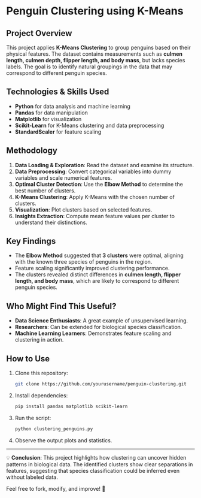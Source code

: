 # Penguin Clustering using K-Means

##  Project Overview
This project applies **K-Means Clustering** to group penguins based on their physical features. The dataset contains measurements such as **culmen length, culmen depth, flipper length, and body mass**, but lacks species labels. The goal is to identify natural groupings in the data that may correspond to different penguin species.

##  Technologies & Skills Used
- **Python** for data analysis and machine learning
- **Pandas** for data manipulation
- **Matplotlib** for visualization
- **Scikit-Learn** for K-Means clustering and data preprocessing
- **StandardScaler** for feature scaling

##  Methodology
1. **Data Loading & Exploration**: Read the dataset and examine its structure.
2. **Data Preprocessing**: Convert categorical variables into dummy variables and scale numerical features.
3. **Optimal Cluster Detection**: Use the **Elbow Method** to determine the best number of clusters.
4. **K-Means Clustering**: Apply K-Means with the chosen number of clusters.
5. **Visualization**: Plot clusters based on selected features.
6. **Insights Extraction**: Compute mean feature values per cluster to understand their distinctions.

##  Key Findings
- The **Elbow Method** suggested that **3 clusters** were optimal, aligning with the known three species of penguins in the region.
- Feature scaling significantly improved clustering performance.
- The clusters revealed distinct differences in **culmen length, flipper length, and body mass**, which are likely to correspond to different penguin species.

##  Who Might Find This Useful?
- **Data Science Enthusiasts**: A great example of unsupervised learning.
- **Researchers**: Can be extended for biological species classification.
- **Machine Learning Learners**: Demonstrates feature scaling and clustering in action.

## How to Use
1. Clone this repository:
   ```bash
   git clone https://github.com/yourusername/penguin-clustering.git
   ```
2. Install dependencies:
   ```bash
   pip install pandas matplotlib scikit-learn
   ```
3. Run the script:
   ```bash
   python clustering_penguins.py
   ```
4. Observe the output plots and statistics.

---
💡 **Conclusion**: This project highlights how clustering can uncover hidden patterns in biological data. The identified clusters show clear separations in features, suggesting that species classification could be inferred even without labeled data.

Feel free to fork, modify, and improve! 🚀

